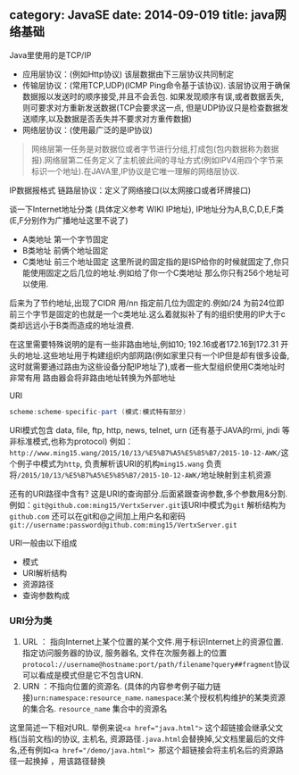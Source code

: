 category: JavaSE
date: 2014-09-019
title: java网络基础
---

Java里使用的是TCP/IP
* 应用层协议：(例如Http协议) 该层数据由下三层协议共同制定
* 传输层协议：(常用TCP,UDP)(ICMP Ping命令基于该协议). 该层协议用于确保数据报以发送时的顺序接受,并且不会丢包. 如果发现顺序有误,或者数据丢失,则可要求对方重新发送数据(TCP会要求这一点, 但是UDP协议只是检查数据发送顺序,以及数据是否丢失并不要求对方重传数据)
* 网络层协议：(使用最广泛的是IP协议)
> 网络层第一任务是对数据位或者字节进行分组,打成包(包内数据称为数据报).网络层第二任务定义了主机彼此间的寻址方式(例如IPV4用四个字节来标识一个地址).在JAVA里,IP协议是它唯一理解的网络层协议.

IP数据报格式
链路层协议：定义了网络接口(以太网接口或者环牌接口)

谈一下Internet地址分类 (具体定义参考 WIKI IP地址), IP地址分为A,B,C,D,E,F类 (E,F分别作为广播地址这里不说了)
* A类地址 第一个字节固定
* B类地址 前俩个地址固定
* C类地址 前三个地址固定
这里所说的固定指的是ISP给你的时候就固定了,你只能使用固定之后几位的地址.例如给了你一个C类地址 那么你只有256个地址可以使用.

后来为了节约地址,出现了CIDR  用/nn 指定前几位为固定的.例如/24 为前24位即前三个字节是固定的也就是一个c类地址.这么着就拟补了有的组织使用的IP大于c类却远远小于B类而造成的地址浪费.

在这里需要特殊说明的是有一些非路由地址,例如10; 192.16或者172.16到172.31 开头的地址.这些地址用于构建组织内部网路(例如家里只有一个IP但是却有很多设备,这时就需要通过路由为这些设备分配IP地址了),或者一些大型组织使用C类地址时非常有用
路由器会将非路由地址转换为外部地址

URI
```java
scheme:scheme-specific-part (模式:模式特有部分)
```
URI模式包含 data, file, ftp, http, news, telnet, urn (还有基于JAVA的rmi, jndi 等非标准模式,也称为protocol)
例如：`http://www.ming15.wang/2015/10/13/%E5%B7%A5%E5%85%B7/2015-10-12-AWK/`这个例子中模式为`http`, 负责解析该URI的机构`ming15.wang` 负责将`/2015/10/13/%E5%B7%A5%E5%85%B7/2015-10-12-AWK/`地址映射到主机资源

还有的URI路径中含有? 这是URI的查询部分.后面紧跟查询参数,多个参数用&分割. 例如：`git@github.com:ming15/VertxServer.git`该URI中模式为`git` 解析结构为`github.com` 还可以在git和@之间加上用户名和密码`git://username:password@github.com:ming15/VertxServer.git`

URI一般由以下组成
* 模式
* URI解析结构
* 资源路径
* 查询参数构成


### URI分为类
1. URL ： 指向Internet上某个位置的某个文件.用于标识Internet上的资源位置. 指定访问服务器的协议, 服务器名, 文件在次服务器上的位置`protocol://username@hostname:port/path/filename?query##fragment`协议可以看成是模式但是它不包含URN.
2. URN ：不指向位置的资源名.  (具体的内容参考例子磁力链接)`urn:namespace:resource_name`. `namespace`:某个授权机构维护的某类资源的集合名.  `resource_name` 集合中的资源名


这里简述一下相对URL. 举例来说`<a href="java.html">` 这个超链接会继承父文档(当前文档)的协议, 主机名, 资源路径`.java.html`会替换掉,父文档里最后的文件名,还有例如`<a href="/demo/java.html"> `那这个超链接会将主机名后的资源路径一起换掉 ，用该路径替换
